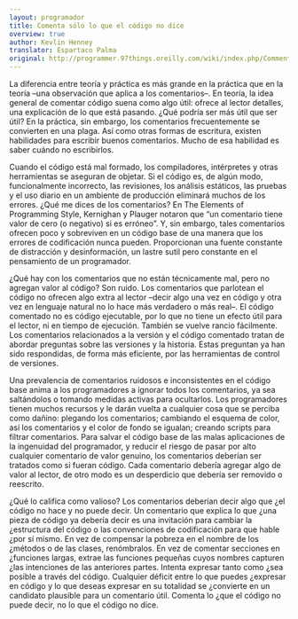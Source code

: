 ```yaml
---
layout: programador
title: Comenta sólo lo que el código no dice
overview: true
author: Kevlin Henney
translator: Espartaco Palma
original: http://programmer.97things.oreilly.com/wiki/index.php/Comment_Only_What_the_Code_Cannot_Say
---
```


La diferencia entre teoría y práctica es más grande en la práctica que
en la teoría –una observación que aplica a los comentarios–. En teoría,
la idea general de comentar código suena como algo útil: ofrece al
lector detalles, una explicación de lo que está pasando. ¿Qué podría ser
más útil que ser útil? En la práctica, sin embargo, los comentarios
frecuentemente se convierten en una plaga. Así como otras formas de
escritura, existen habilidades para escribir buenos comentarios. Mucho
de esa habilidad es saber cuándo no escribirlos.

Cuando el código está mal formado, los compiladores, intérpretes y otras
herramientas se aseguran de objetar. Si el código es, de algún modo,
funcionalmente incorrecto, las revisiones, los análisis estáticos, las
pruebas y el uso diario en un ambiente de producción eliminará muchos de
los errores. ¿Qué me dices de los comentarios? En The Elements of
Programming Style, Kernighan y Plauger notaron que “un comentario tiene
valor de cero (o negativo) si es erróneo”. Y, sin embargo, tales
comentarios ofrecen poco y sobreviven en un código base de una manera
que los errores de codificación nunca pueden. Proporcionan una fuente
constante de distracción y desinformación, un lastre sutil pero
constante en el pensamiento de un programador.

¿Qué hay con los comentarios que no están técnicamente mal, pero no
agregan valor al código? Son ruido. Los comentarios que parlotean el
código no ofrecen algo extra al lector –decir algo una vez en código y
otra vez en lenguaje natural no lo hace más verdadero o más real–. El
código comentado no es código ejecutable, por lo que no tiene un efecto
útil para el lector, ni en tiempo de ejecución. También se vuelve rancio
fácilmente. Los comentarios relacionados a la versión y el código
comentado tratan de abordar preguntas sobre las versiones y la historia.
Estas preguntan ya han sido respondidas, de forma más eficiente, por las
herramientas de control de versiones.

Una prevalencia de comentarios ruidosos e inconsistentes en el código
base anima a los programadores a ignorar todos los comentarios, ya sea
saltándolos o tomando medidas activas para ocultarlos. Los programadores
tienen muchos recursos y le darán vuelta a cualquier cosa que se perciba
como dañino: plegando los comentarios; cambiando el esquema de color,
así los comentarios y el color de fondo se igualan; creando scripts para
filtrar comentarios. Para salvar el código base de las malas
aplicaciones de la ingenuidad del programador, y reducir el riesgo de
pasar por alto cualquier comentario de valor genuino, los comentarios
deberían ser tratados como si fueran código. Cada comentario debería
agregar algo de valor al lector, de otro modo es un desperdicio que
debería ser removido o reescrito.

¿Qué lo califica como valioso? Los comentarios deberían decir algo que
¿el código no hace y no puede decir. Un comentario que explica lo que
¿una pieza de código ya debería decir es una invitación para cambiar la
¿estructura del código o las convenciones de codificación para que hable
¿por sí mismo. En vez de compensar la pobreza en el nombre de los
¿métodos o de las clases, renómbralos. En vez de comentar secciones en
¿funciones largas, extrae las funciones pequeñas cuyos nombres capturen
¿las intenciones de las anteriores partes. Intenta expresar tanto como
¿sea posible a través del código. Cualquier déficit entre lo que puedes
¿expresar en código y lo que deseas expresar en su totalidad se
¿convierte en un candidato plausible para un comentario útil. Comenta lo
¿que el código no puede decir, no lo que el código no dice.

